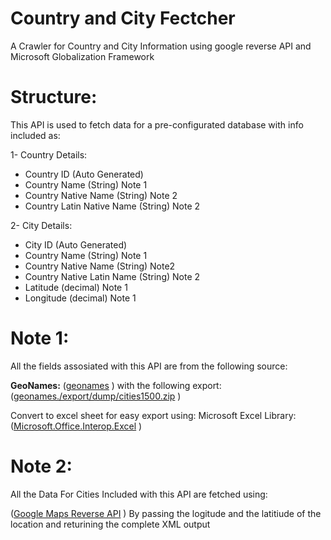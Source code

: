 # Country and City Fectcher
A Crawler for Country and City Information using google reverse API and Microsoft Globalization Framework

# Structure:
This API is used to fetch data for a pre-configurated database with info included as:


1- Country Details:


- Country ID (Auto Generated)
- Country Name (String) Note 1
- Country Native Name (String) Note 2
- Country Latin Native Name (String) Note 2


2- City Details:


- City ID (Auto Generated)
- Country Name (String) Note 1
- Country Native Name (String) Note2
- Country Native Latin Name (String) Note 2
- Latitude (decimal) Note 1
- Longitude (decimal) Note 1

# Note 1:
All the fields assosiated with this API are from the following source:

**GeoNames:**
([geonames](https://www.geonames.com) ) 
with the following export:
([geonames./export/dump/cities1500.zip](https://www.geonames.com/export/dump/cities1500.zip) ) 


Convert to excel sheet for easy export using:
Microsoft Excel Library: ([Microsoft.Office.Interop.Excel](https://www.nuget.org/packages/Microsoft.Office.Interop.Excel/) ) 


# Note 2:
All the Data For Cities Included with this API are fetched using:

([Google Maps Reverse API](maps.googleapis.com/maps/api/geocode/xml) ) 
By passing the logitude and the latitiude of the location 
and returining the complete XML output